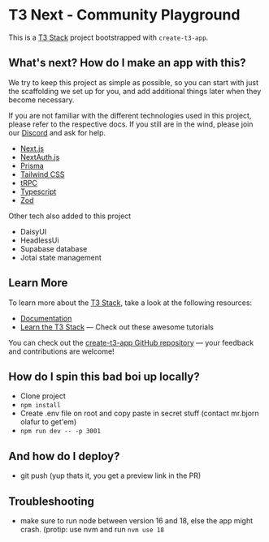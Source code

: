 # T3 Next - Community Playground

This is a [T3 Stack](https://create.t3.gg/) project bootstrapped with `create-t3-app`.

## What's next? How do I make an app with this?

We try to keep this project as simple as possible, so you can start with just the scaffolding we set up for you, and add additional things later when they become necessary.

If you are not familiar with the different technologies used in this project, please refer to the respective docs. If you still are in the wind, please join our [Discord](https://t3.gg/discord) and ask for help.

- [Next.js](https://nextjs.org)
- [NextAuth.js](https://next-auth.js.org)
- [Prisma](https://prisma.io)
- [Tailwind CSS](https://tailwindcss.com)
- [tRPC](https://trpc.io)
- [Typescript](https://www.typescriptlang.org)
- [Zod](https://zod.dev/)

Other tech also added to this project
- DaisyUI
- HeadlessUi
- Supabase database
- Jotai state management

## Learn More

To learn more about the [T3 Stack](https://create.t3.gg/), take a look at the following resources:

- [Documentation](https://create.t3.gg/)
- [Learn the T3 Stack](https://create.t3.gg/en/faq#what-learning-resources-are-currently-available) — Check out these awesome tutorials

You can check out the [create-t3-app GitHub repository](https://github.com/t3-oss/create-t3-app) — your feedback and contributions are welcome!

## How do I spin this bad boi up locally?
- Clone project
- ```npm install```
- Create .env file on root and copy paste in secret stuff (contact mr.bjorn olafur to get'em)
- ```npm run dev -- -p 3001```

## And how do I deploy?
- git push (yup thats it, you get a preview link in the PR)

## Troubleshooting
- make sure to run node between version 16 and 18, else the app might crash. (protip: use nvm and run ```nvm use 18```
